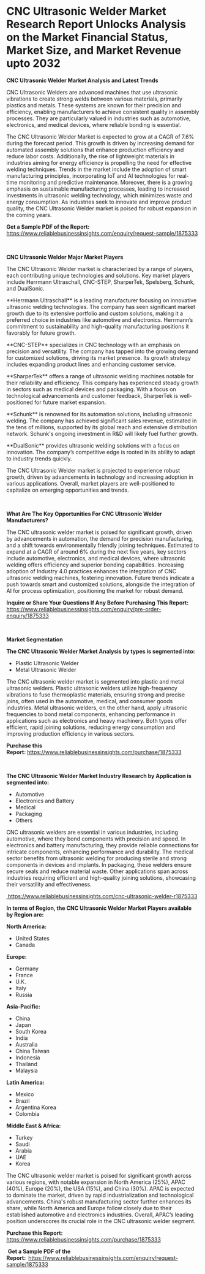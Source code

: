 <p><h1>CNC Ultrasonic Welder Market Research Report Unlocks Analysis on the Market Financial Status, Market Size, and Market Revenue upto 2032</h1></p><p><strong>CNC Ultrasonic Welder Market Analysis and Latest Trends</strong></p>
<p><p>CNC Ultrasonic Welders are advanced machines that use ultrasonic vibrations to create strong welds between various materials, primarily plastics and metals. These systems are known for their precision and efficiency, enabling manufacturers to achieve consistent quality in assembly processes. They are particularly valued in industries such as automotive, electronics, and medical devices, where reliable bonding is essential.</p><p>The CNC Ultrasonic Welder Market is expected to grow at a CAGR of 7.6% during the forecast period. This growth is driven by increasing demand for automated assembly solutions that enhance production efficiency and reduce labor costs. Additionally, the rise of lightweight materials in industries aiming for energy efficiency is propelling the need for effective welding techniques. Trends in the market include the adoption of smart manufacturing principles, incorporating IoT and AI technologies for real-time monitoring and predictive maintenance. Moreover, there is a growing emphasis on sustainable manufacturing processes, leading to increased investments in ultrasonic welding technology, which minimizes waste and energy consumption. As industries seek to innovate and improve product quality, the CNC Ultrasonic Welder market is poised for robust expansion in the coming years.</p></p>
<p><strong>Get a Sample PDF of the Report:&nbsp;</strong> <a href="https://www.reliablebusinessinsights.com/enquiry/request-sample/1875333?utm_campaign=63&utm_medium=2&utm_source=Github&utm_content=ia&utm_term=12042025&utm_id=cnc-ultrasonic-welder">https://www.reliablebusinessinsights.com/enquiry/request-sample/1875333</a></p>
<p>&nbsp;</p>
<p><strong>CNC Ultrasonic Welder Major Market Players</strong></p>
<p><p>The CNC Ultrasonic Welder market is characterized by a range of players, each contributing unique technologies and solutions. Key market players include Herrmann Ultraschall, CNC-STEP, SharperTek, Spelsberg, Schunk, and DualSonic.</p><p>**Herrmann Ultraschall** is a leading manufacturer focusing on innovative ultrasonic welding technologies. The company has seen significant market growth due to its extensive portfolio and custom solutions, making it a preferred choice in industries like automotive and electronics. Herrmann’s commitment to sustainability and high-quality manufacturing positions it favorably for future growth.</p><p>**CNC-STEP** specializes in CNC technology with an emphasis on precision and versatility. The company has tapped into the growing demand for customized solutions, driving its market presence. Its growth strategy includes expanding product lines and enhancing customer service.</p><p>**SharperTek** offers a range of ultrasonic welding machines notable for their reliability and efficiency. This company has experienced steady growth in sectors such as medical devices and packaging. With a focus on technological advancements and customer feedback, SharperTek is well-positioned for future market expansion.</p><p>**Schunk** is renowned for its automation solutions, including ultrasonic welding. The company has achieved significant sales revenue, estimated in the tens of millions, supported by its global reach and extensive distribution network. Schunk's ongoing investment in R&D will likely fuel further growth.</p><p>**DualSonic** provides ultrasonic welding solutions with a focus on innovation. The company’s competitive edge is rooted in its ability to adapt to industry trends quickly. </p><p>The CNC Ultrasonic Welder market is projected to experience robust growth, driven by advancements in technology and increasing adoption in various applications. Overall, market players are well-positioned to capitalize on emerging opportunities and trends.</p></p>
<p>&nbsp;</p>
<p><strong>What Are The Key Opportunities For CNC Ultrasonic Welder Manufacturers?</strong></p>
<p><p>The CNC ultrasonic welder market is poised for significant growth, driven by advancements in automation, the demand for precision manufacturing, and a shift towards environmentally friendly joining techniques. Estimated to expand at a CAGR of around 6% during the next five years, key sectors include automotive, electronics, and medical devices, where ultrasonic welding offers efficiency and superior bonding capabilities. Increasing adoption of Industry 4.0 practices enhances the integration of CNC ultrasonic welding machines, fostering innovation. Future trends indicate a push towards smart and customized solutions, alongside the integration of AI for process optimization, positioning the market for robust demand.</p></p>
<p><strong>Inquire or Share Your Questions If Any Before Purchasing This Report:</strong> <a href="https://www.reliablebusinessinsights.com/enquiry/pre-order-enquiry/1875333?utm_campaign=63&utm_medium=2&utm_source=Github&utm_content=ia&utm_term=12042025&utm_id=cnc-ultrasonic-welder">https://www.reliablebusinessinsights.com/enquiry/pre-order-enquiry/1875333</a></p>
<p>&nbsp;</p>
<p><strong>Market Segmentation</strong></p>
<p><strong>The CNC Ultrasonic Welder Market Analysis by types is segmented into:</strong></p>
<p><ul><li>Plastic Ultrasonic Welder</li><li>Metal Ultrasonic Welder</li></ul></p>
<p><p>The CNC ultrasonic welder market is segmented into plastic and metal ultrasonic welders. Plastic ultrasonic welders utilize high-frequency vibrations to fuse thermoplastic materials, ensuring strong and precise joins, often used in the automotive, medical, and consumer goods industries. Metal ultrasonic welders, on the other hand, apply ultrasonic frequencies to bond metal components, enhancing performance in applications such as electronics and heavy machinery. Both types offer efficient, rapid joining solutions, reducing energy consumption and improving production efficiency in various sectors.</p></p>
<p><strong>Purchase this Report:&nbsp;</strong><a href="https://www.reliablebusinessinsights.com/purchase/1875333?utm_campaign=63&utm_medium=2&utm_source=Github&utm_content=ia&utm_term=12042025&utm_id=cnc-ultrasonic-welder">https://www.reliablebusinessinsights.com/purchase/1875333</a></p>
<p>&nbsp;</p>
<p><strong>The CNC Ultrasonic Welder Market Industry Research by Application is segmented into:</strong></p>
<p><ul><li>Automotive</li><li>Electronics and Battery</li><li>Medical</li><li>Packaging</li><li>Others</li></ul></p>
<p><p>CNC ultrasonic welders are essential in various industries, including automotive, where they bond components with precision and speed. In electronics and battery manufacturing, they provide reliable connections for intricate components, enhancing performance and durability. The medical sector benefits from ultrasonic welding for producing sterile and strong components in devices and implants. In packaging, these welders ensure secure seals and reduce material waste. Other applications span across industries requiring efficient and high-quality joining solutions, showcasing their versatility and effectiveness.</p></p>
<p><a href="https://www.reliablebusinessinsights.com/cnc-ultrasonic-welder-r1875333?utm_campaign=63&utm_medium=2&utm_source=Github&utm_content=ia&utm_term=12042025&utm_id=cnc-ultrasonic-welder">&nbsp;https://www.reliablebusinessinsights.com/cnc-ultrasonic-welder-r1875333</a></p>
<p><strong>In terms of Region, the CNC Ultrasonic Welder Market Players available by Region are:</strong></p>
<p>
    <p> <strong> North America: </strong>
        <ul>
            <li>United States</li>
            <li>Canada</li>
        </ul>
        </p> 
    <p> <strong> Europe: </strong>
        <ul>
            <li>Germany</li>
            <li>France</li>
            <li>U.K.</li>
            <li>Italy</li>
            <li>Russia</li>
        </ul>
        </p> 
    <p> <strong> Asia-Pacific: </strong>
        <ul>
            <li>China</li>
            <li>Japan</li>
            <li>South Korea</li>
            <li>India</li>
            <li>Australia</li>
            <li>China Taiwan</li>
            <li>Indonesia</li>
            <li>Thailand</li>
            <li>Malaysia</li>
        </ul>
        </p> 
    <p> <strong> Latin America: </strong>
        <ul>
            <li>Mexico</li>
            <li>Brazil</li>
            <li>Argentina Korea</li>
            <li>Colombia</li>
        </ul>
        </p> 
    <p> <strong> Middle East & Africa: </strong>
        <ul>
            <li>Turkey</li>
            <li>Saudi</li>
            <li>Arabia</li>
            <li>UAE</li>
            <li>Korea</li>
        </ul>
    </p>
    </p>
<p><p>The CNC ultrasonic welder market is poised for significant growth across various regions, with notable expansion in North America (25%), APAC (40%), Europe (20%), the USA (15%), and China (30%). APAC is expected to dominate the market, driven by rapid industrialization and technological advancements. China's robust manufacturing sector further enhances its share, while North America and Europe follow closely due to their established automotive and electronics industries. Overall, APAC’s leading position underscores its crucial role in the CNC ultrasonic welder segment.</p></p>
<p><strong>Purchase this Report: </strong><a href="https://www.reliablebusinessinsights.com/purchase/1875333?utm_campaign=63&utm_medium=2&utm_source=Github&utm_content=ia&utm_term=12042025&utm_id=cnc-ultrasonic-welder">https://www.reliablebusinessinsights.com/purchase/1875333</a></p>
<p>&nbsp;<strong>Get a Sample PDF of the Report:&nbsp;&nbsp;</strong><a href="https://www.reliablebusinessinsights.com/enquiry/request-sample/1875333?utm_campaign=63&utm_medium=2&utm_source=Github&utm_content=ia&utm_term=12042025&utm_id=cnc-ultrasonic-welder">https://www.reliablebusinessinsights.com/enquiry/request-sample/1875333</a></p>
<p><strong></strong></p>
<p><p></p><p></p><p></p></p>